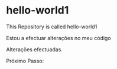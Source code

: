 # hello-world1
This Repository is called hello-world1

Estou a efectuar alterações no meu código

Alterações efectuadas. 

Próximo Passo:
